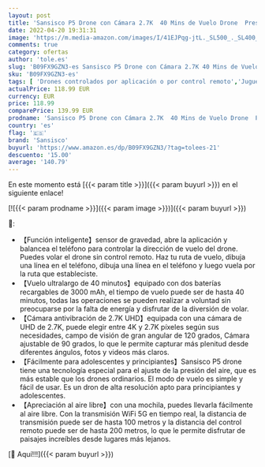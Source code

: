 ```yaml
---
layout: post
title: 'Sansisco P5 Drone con Cámara 2.7K  40 Mins de Vuelo Drone  Presión de aire de altura fija  120 ° de Ángulo Amplio Ajustable Cámara  Modo sin Cabeza Dron con Mochila'
date: 2022-04-20 19:31:31
image: 'https://m.media-amazon.com/images/I/41EJPqg-jtL._SL500_._SL400_.jpg'
comments: true
category: ofertas
author: 'tole.es'
slug: 'B09FX9GZN3-es Sansisco P5 Drone con Cámara 2.7K 40 Mins de Vuelo Drone...'
sku: 'B09FX9GZN3-es'
tags: [ 'Drones controlados por aplicación o por control remoto','Juguetes','Juguetes y juegos','Radiocontrol','mochila','sansisco','🇪🇸', ]
actualPrice: 118.99 EUR
currency: EUR
price: 118.99
comparePrice: 139.99 EUR
prodname: 'Sansisco P5 Drone con Cámara 2.7K  40 Mins de Vuelo Drone  Presión de aire de altura fija  120 ° de Ángulo Amplio Ajustable Cámara  Modo sin Cabeza Dron con Mochila'
country: 'es'
flag: '🇪🇸'
brand: 'Sansisco'
buyurl: 'https://www.amazon.es/dp/B09FX9GZN3/?tag=tolees-21'
descuento: '15.00'
average: '140.79'
---
```


En este momento está [{{< param title >}}]({{< param buyurl >}}) en el siguiente enlace!

[![{{< param prodname >}}]({{< param image >}})]({{< param buyurl >}})

🔎:

- 【Función inteligente】sensor de gravedad, abre la aplicación y balancea el teléfono para controlar la dirección de vuelo del drone. Puedes volar el drone sin control remoto. Haz tu ruta de vuelo, dibuja una línea en el teléfono, dibuja una línea en el teléfono y luego vuela por la ruta que estableciste.
- 【Vuelo ultralargo de 40 minutos】equipado con dos baterías recargables de 3000 mAh, el tiempo de vuelo puede ser de hasta 40 minutos, todas las operaciones se pueden realizar a voluntad sin preocuparse por la falta de energía y disfrutar de la diversión de volar.
- 【Cámara antivibración de 2.7K UHD】equipada con una cámara de UHD de 2.7K, puede elegir entre 4K y 2.7K píxeles según sus necesidades, campo de visión de gran angular de 120 grados, Cámara ajustable de 90 grados, lo que le permite capturar más plenitud desde diferentes ángulos, fotos y videos más claros.
- 【Fácilmente para adolescentes y principiantes】Sansisco P5 drone tiene una tecnología especial para el ajuste de la presión del aire, que es más estable que los drones ordinarios. El modo de vuelo es simple y fácil de usar. Es un dron de alta resolución apto para principiantes y adolescentes.
- 【Apreciación al aire libre】con una mochila, puedes llevarla fácilmente al aire libre. Con la transmisión WiFi 5G en tiempo real, la distancia de transmisión puede ser de hasta 100 metros y la distancia del control remoto puede ser de hasta 200 metros, lo que le permite disfrutar de paisajes increíbles desde lugares más lejanos.

[🛒 Aquí!!!]({{< param buyurl >}})
